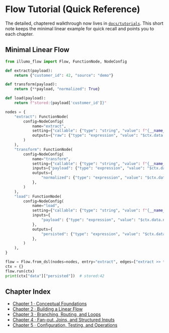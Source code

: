 
# Flow Tutorial (Quick Reference)

The detailed, chaptered walkthrough now lives in [`docs/tutorials`](tutorials/README.md). This short note keeps the minimal linear example for quick recall and points you to each chapter.

## Minimal Linear Flow
```python
from illumo_flow import Flow, FunctionNode, NodeConfig

def extract(payload):
    return {"customer_id": 42, "source": "demo"}

def transform(payload):
    return {**payload, "normalized": True}

def load(payload):
    return f"stored:{payload['customer_id']}"

nodes = {
    "extract": FunctionNode(
        config=NodeConfig(
            name="extract",
            setting={"callable": {"type": "string", "value": f"{__name__}.extract"}},
            outputs={"raw": {"type": "expression", "value": "$ctx.data.raw"}},
        )
    ),
    "transform": FunctionNode(
        config=NodeConfig(
            name="transform",
            setting={"callable": {"type": "string", "value": f"{__name__}.transform"}},
            inputs={"payload": {"type": "expression", "value": "$ctx.data.raw"}},
            outputs={
                "normalized": {"type": "expression", "value": "$ctx.data.normalized"}
            },
        )
    ),
    "load": FunctionNode(
        config=NodeConfig(
            name="load",
            setting={"callable": {"type": "string", "value": f"{__name__}.load"}},
            inputs={
                "payload": {"type": "expression", "value": "$ctx.data.normalized"}
            },
            outputs={
                "persisted": {"type": "expression", "value": "$ctx.data.persisted"}
            },
        )
    ),
}

flow = Flow.from_dsl(nodes=nodes, entry="extract", edges=["extract >> transform", "transform >> load"])
ctx = {}
flow.run(ctx)
print(ctx["data"]["persisted"])  # stored:42
```

## Chapter Index
- [Chapter 1 · Conceptual Foundations](tutorials/chapter1_foundations.md)
- [Chapter 2 · Building a Linear Flow](tutorials/chapter2_linear_flow.md)
- [Chapter 3 · Branching, Routing, and Loops](tutorials/chapter3_routing_loops.md)
- [Chapter 4 · Fan-out, Joins, and Structured Inputs](tutorials/chapter4_fanout_joins.md)
- [Chapter 5 · Configuration, Testing, and Operations](tutorials/chapter5_operations.md)
